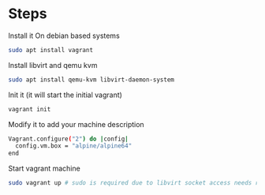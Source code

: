 # Steps

Install it
On debian based systems

```bash
sudo apt install vagrant
```

Install libvirt and qemu kvm

```bash
sudo apt install qemu-kvm libvirt-daemon-system
```

Init it (it will start the initial vagrant)

```bash
vagrant init
```

Modify it to add your machine description

```bash
Vagrant.configure("2") do |config|
  config.vm.box = "alpine/alpine64"
end
```

Start vagrant machine

```bash
sudo vagrant up # sudo is required due to libvirt socket access needs root permissions
```
